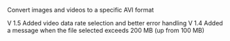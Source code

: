Convert images and videos to a specific AVI format

V 1.5   Added video data rate selection and better error handling
V 1.4   Added a message when the file selected exceeds 200 MB (up from 100 MB)
